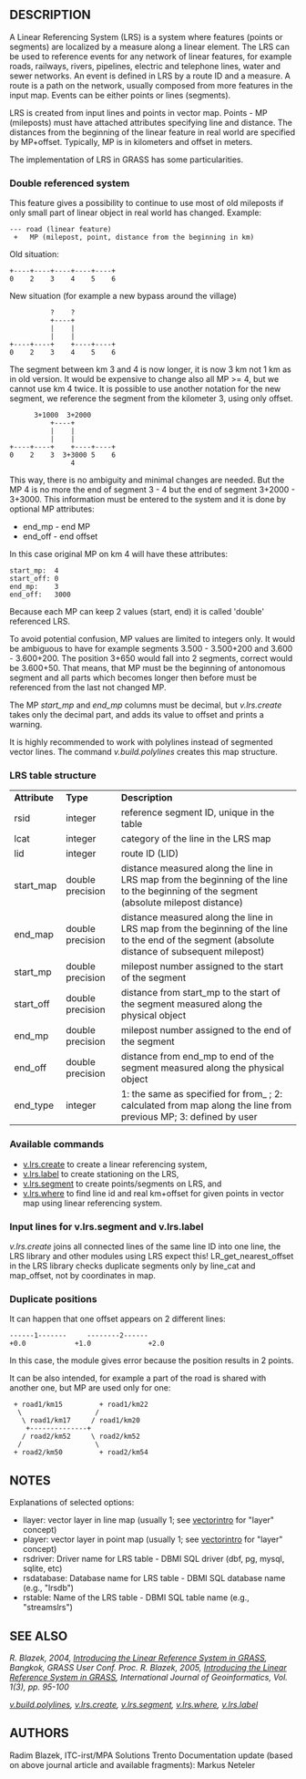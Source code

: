 ## DESCRIPTION

A Linear Referencing System (LRS) is a system where features (points or
segments) are localized by a measure along a linear element. The LRS can
be used to reference events for any network of linear features, for
example roads, railways, rivers, pipelines, electric and telephone
lines, water and sewer networks. An event is defined in LRS by a route
ID and a measure. A route is a path on the network, usually composed
from more features in the input map. Events can be either points or
lines (segments).

LRS is created from input lines and points in vector map. Points - MP
(mileposts) must have attached attributes specifying line and distance.
The distances from the beginning of the linear feature in real world are
specified by MP+offset. Typically, MP is in kilometers and offset in
meters.

The implementation of LRS in GRASS has some particularities.

### Double referenced system

This feature gives a possibility to continue to use most of old
mileposts if only small part of linear object in real world has changed.
Example:

```shell
--- road (linear feature)
 +   MP (milepost, point, distance from the beginning in km)
```

Old situation:

```shell
+----+----+----+----+----+
0    2    3    4    5    6
```

New situation (for example a new bypass around the village)

```shell
          ?    ?
          +----+
          |    |
          |    |
+----+----+    +----+----+
0    2    3    4    5    6
```

The segment between km 3 and 4 is now longer, it is now 3 km not 1 km as
in old version. It would be expensive to change also all MP \>= 4, but
we cannot use km 4 twice. It is possible to use another notation for the
new segment, we reference the segment from the kilometer 3, using only
offset.

```shell
      3+1000  3+2000
          +----+
          |    |
          |    |
+----+----+    +----+----+
0    2    3  3+3000 5    6
               4
```

This way, there is no ambiguity and minimal changes are needed. But the
MP 4 is no more the end of segment 3 - 4 but the end of segment 3+2000 -
3+3000. This information must be entered to the system and it is done by
optional MP attributes:

- end_mp - end MP
- end_off - end offset

In this case original MP on km 4 will have these attributes:

```shell
start_mp:  4
start_off: 0
end_mp:    3
end_off:   3000
```

Because each MP can keep 2 values (start, end) it is called 'double'
referenced LRS.

To avoid potential confusion, MP values are limited to integers only. It
would be ambiguous to have for example segments 3.500 - 3.500+200 and
3.600 - 3.600+200. The position 3+650 would fall into 2 segments,
correct would be 3.600+50. That means, that MP must be the beginning of
antonomous segment and all parts which becomes longer then before must
be referenced from the last not changed MP.

The MP *start_mp* and *end_mp* columns must be decimal, but
*v.lrs.create* takes only the decimal part, and adds its value to offset
and prints a warning.

It is highly recommended to work with polylines instead of segmented
vector lines. The command *v.build.polylines* creates this map
structure.

### LRS table structure

|               |                  |                                                                                                                                                 |
|---------------|------------------|-------------------------------------------------------------------------------------------------------------------------------------------------|
| **Attribute** | **Type**         | **Description**                                                                                                                                 |
| rsid          | integer          | reference segment ID, unique in the table                                                                                                       |
| lcat          | integer          | category of the line in the LRS map                                                                                                             |
| lid           | integer          | route ID (LID)                                                                                                                                  |
| start_map     | double precision | distance measured along the line in LRS map from the beginning of the line to the beginning of the segment (absolute milepost distance)         |
| end_map       | double precision | distance measured along the line in LRS map from the beginning of the line to the end of the segment (absolute distance of subsequent milepost) |
| start_mp      | double precision | milepost number assigned to the start of the segment                                                                                            |
| start_off     | double precision | distance from start_mp to the start of the segment measured along the physical object                                                           |
| end_mp        | double precision | milepost number assigned to the end of the segment                                                                                              |
| end_off       | double precision | distance from end_mp to end of the segment measured along the physical object                                                                   |
| end_type      | integer          | 1: the same as specified for from\_ ; 2: calculated from map along the line from previous MP; 3: defined by user                                |

### Available commands

- [v.lrs.create](v.lrs.create.md) to create a linear referencing system,
- [v.lrs.label](v.lrs.label.md) to create stationing on the LRS,
- [v.lrs.segment](v.lrs.segment.md) to create points/segments on LRS,
  and
- [v.lrs.where](v.lrs.where.md) to find line id and real km+offset for
  given points in vector map using linear referencing system.

### Input lines for v.lrs.segment and v.lrs.label

*v.lrs.create* joins all connected lines of the same line ID into one
line, the LRS library and other modules using LRS expect this!
LR_get_nearest_offset in the LRS library checks duplicate segments only
by line_cat and map_offset, not by coordinates in map.

### Duplicate positions

It can happen that one offset appears on 2 different lines:

```shell
------1-------     --------2------
+0.0            +1.0              +2.0
```

In this case, the module gives error because the position results in 2
points.

It can be also intended, for example a part of the road is shared with
another one, but MP are used only for one:

```shell
 + road1/km15         + road1/km22
  \                  /
   \ road1/km17     / road1/km20
    +--------------+
   / road2/km52     \ road2/km52
  /                  \
 + road2/km50         + road2/km54
```

## NOTES

Explanations of selected options:

- llayer: vector layer in line map (usually 1; see
  [vectorintro](vectorintro.md) for "layer" concept)
- player: vector layer in point map (usually 1; see
  [vectorintro](vectorintro.md) for "layer" concept)
- rsdriver: Driver name for LRS table - DBMI SQL driver (dbf, pg, mysql,
  sqlite, etc)
- rsdatabase: Database name for LRS table - DBMI SQL database name
  (e.g., "lrsdb")
- rstable: Name of the LRS table - DBMI SQL table name (e.g.,
  "streamslrs")

## SEE ALSO

*R. Blazek, 2004, [Introducing the Linear Reference System in
GRASS](https://foss4g.asia/2004/Full-Paper_PDF/Introducing-the-Linear-Reference-System-in-GRASS.pdf),
Bangkok, GRASS User Conf. Proc.*
*R. Blazek, 2005, [Introducing the Linear Reference System in
GRASS](https://web.archive.org/web/20240814152234/http://creativecity.gscc.osaka-cu.ac.jp/IJG/article/download/320/321),
International Journal of Geoinformatics, Vol. 1(3), pp. 95-100*

*[v.build.polylines](v.build.polylines.md),
[v.lrs.create](v.lrs.create.md), [v.lrs.segment](v.lrs.segment.md),
[v.lrs.where](v.lrs.where.md), [v.lrs.label](v.lrs.label.md)*

## AUTHORS

Radim Blazek, ITC-irst/MPA Solutions Trento
Documentation update (based on above journal article and available
fragments): Markus Neteler
